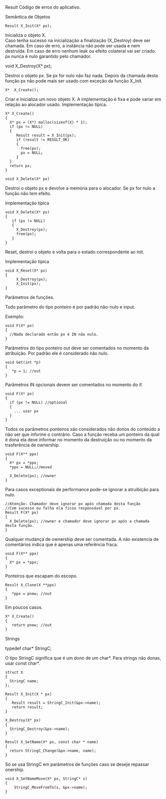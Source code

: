 

Result
Código de erros do aplicativo.

Semântica de Objetos

```
Result X_Init(X* px);
```

Inicializa o objeto X.  
Caso tenha sucesso na inicialização a finalização (X_Destroy) deve ser chamada. 
Em caso de erro, a instância não pode ser usada e nem destruída. 
Em caso de erro nenhum leak ou efeito colateral vai ser criado.
px nunca é nulo garantido pelo chamador.

void X_Destroy(X* px);

Destroi o objeto px. Se px for nulo não faz nada.
Depois da chamada desta função px não pode mais ser usado com exceção da função X_Init.
```
X*  X_Create();
```
Criar e inicializa um novo objeto X. A implementação é fixa e pode variar em relação ao alocador usado.
Implementação típica.
```
X* X_Create()
{
  X* px = (X*) malloc(sizeof(X) * 1);
  if (px != NULL)
  {
     Result result = X_Init(px);
     if (result != RESULT_OK)
     {
       free(px);
       px = NULL;
     }
  }
  return px;
}
```

```
void X_Delete(X* px)
```

Destroi o objeto px e devolve a memória para o alocador.
Se px for nulo a função não tem efeito.

Implementação típica

```
void X_Delete(X* px)
{
   if (px != NULL)
   {
     X_Destroy(px);
     free(px);
   }
}
```

Reset, destroi o objeto e volta para o estado correspondente ao init.

Implementação típica
```
void X_Reset(X* px)
{
     X_Destroy(px);
     X_Init(px);
}
```



Parâmetros de funções.

Todo parâmetro do tipo ponteiro é por padrão não-nulo e input.

Exemplo:

```
void F(X* px)
{
  //Nada declarado então px é IN não nulo.
}
```

Parâmetros do tipo ponteiro out deve ser comentados no momento da atribuição. 
Por padrão ele é considerado não nulo.
```
void Get(int *p)
{
   *p = 1; //out
}
```

Parâmetros IN opcionais devem ser comentados no momento do if.

```
void F(X* px)
{
  if (px != NULL) //optional
  {
    ... usar px
  }
}
```

Todos os parâmetros ponteiros são considerados não donos do conteúdo a não ser que informe o contrário.
Caso a função receba um ponteiro da qual é dona ela deve informar no momento da destruição ou no momento da trasferência de ownership.



```
void F(X** ppx)
{
  X* px = *ppx;
  *ppx = NULL;//moved

  X_Delete(px); //owner
}
```


Para casos exceptionais de performance pode-se ignorar a atruibição para nulo.

```
//Atenção: Chamador deve ignorar px após chamada desta função
//Com sucesso ou falha ela ficou responsável por px.
Result F(X* px)
{
  X_Delete(px); //owner e chamador deve ignorar px após a chamada desta função.
}
```

Qualquer mudança de ownership deve ser comentada. A não existencia de comentários indica que é apenas uma referência fraca.

```
void F(X** ppx)
{
  X* px = *ppx;
}
```

Ponteiros que escapam do escopo.

```
Result X_Clone(X **ppx)
{
   *ppx = pnew; //out
}
````

Em poucos casos.
```
X* X_Create()
{
   return pnew; //out
}
````




Strings

typedef char* StringC;

O tipo StringC significa que é um dono de um char*.
Para strings não donas, usar const char*.

```
struct X
{
  StringC name;
};

Result X_Init(X * px)
{
   Result result = StringC_Init(&px->name);
   return result;
}

X_Destroy(X* px)
{
  StringC_Destroy(&px->name);
}

Result X_SetName(X* px, const char * name)
{
  return StringC_Change(&px->name, name);
}
```



Só se usa StringC em parâmetros de funções caso se deseje repassar onership.

```
void X_SetNameMove(X* px, StringC* s)
{
    StringC_MoveFromTo(s, &px->name);
}
```










